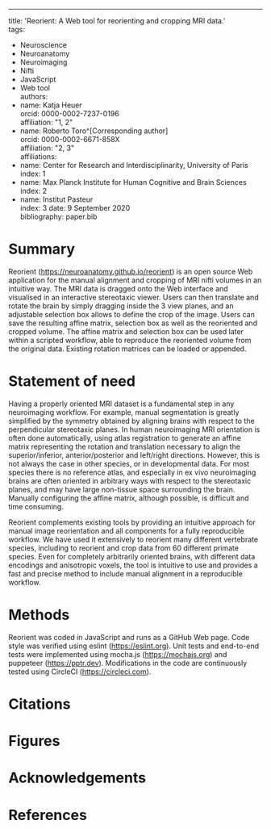 ---
title: 'Reorient: A Web tool for reorienting and cropping MRI data.'  
tags:
  - Neuroscience
  - Neuroanatomy
  - Neuroimaging
  - Nifti
  - JavaScript
  - Web tool  
authors:
  - name: Katja Heuer  
    orcid: 0000-0002-7237-0196  
    affiliation: "1, 2"
  - name: Roberto Toro^[Corresponding author]  
    orcid: 0000-0002-6671-858X  
    affiliation: "2, 3"  
affiliations:
 - name: Center for Research and Interdisciplinarity, University of Paris  
   index: 1
 - name: Max Planck Institute for Human Cognitive and Brain Sciences  
   index: 2
 - name: Institut Pasteur  
   index: 3
date: 9 September 2020  
bibliography: paper.bib

# Summary
Reorient (https://neuroanatomy.github.io/reorient) is an open source Web application for the manual alignment and cropping of MRI nifti volumes in an intuitive way. The MRI data is dragged onto the Web interface and visualised in an interactive stereotaxic viewer. Users can then translate and rotate the brain by simply dragging inside the 3 view planes, and an adjustable selection box allows to define the crop of the image. Users can save the resulting affine matrix, selection box as well as the reoriented and cropped volume. The affine matrix and selection box can be used later within a scripted workflow, able to reproduce the reoriented volume from the original data. Existing rotation matrices can be loaded or appended.

# Statement of need 
Having a properly oriented MRI dataset is a fundamental step in any neuroimaging workflow. For example, manual segmentation is greatly simplified by the symmetry obtained by aligning brains with respect to the perpendicular stereotaxic planes. In human neuroimaging MRI orientation is often done automatically, using atlas registration to generate an affine matrix representing the rotation and translation necessary to align the superior/inferior, anterior/posterior and left/right directions. However, this is not always the case in other species, or in developmental data. For most species there is no reference atlas, and especially in ex vivo neuroimaging brains are often oriented in arbitrary ways with respect to the stereotaxic planes, and may have large non-tissue space surrounding the brain. Manually configuring the affine matrix, although possible, is difficult and time consuming.

Reorient complements existing tools by providing an intuitive approach for manual image reorientation and all components for a fully reproducible workflow. We have used it extensively to reorient many different vertebrate species, including to reorient and crop data from 60 different primate species. Even for completely arbitrarily oriented brains, with different data encodings and anisotropic voxels, the tool is intuitive to use and provides a fast and precise method to include manual alignment in a reproducible workflow.

# Methods
Reorient was coded in JavaScript and runs as a GitHub Web page. Code style was verified using eslint (https://eslint.org). Unit tests and end-to-end tests were implemented using mocha.js (https://mochajs.org) and puppeteer (https://pptr.dev). Modifications in the code are continuously tested using CircleCI (https://circleci.com).

# Citations

# Figures

# Acknowledgements

# References
